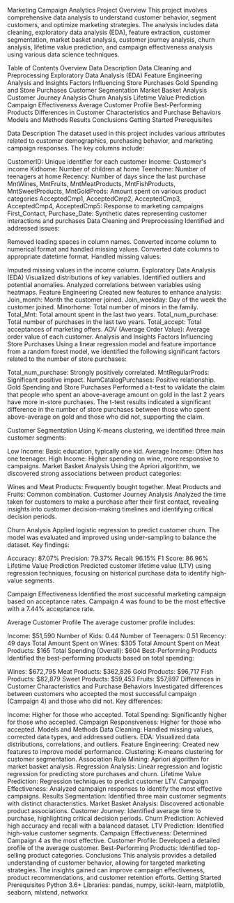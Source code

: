 Marketing Campaign Analytics Project
Overview
This project involves comprehensive data analysis to understand customer behavior, segment customers, and optimize marketing strategies. The analysis includes data cleaning, exploratory data analysis (EDA), feature extraction, customer segmentation, market basket analysis, customer journey analysis, churn analysis, lifetime value prediction, and campaign effectiveness analysis using various data science techniques.

Table of Contents
Overview
Data Description
Data Cleaning and Preprocessing
Exploratory Data Analysis (EDA)
Feature Engineering
Analysis and Insights
Factors Influencing Store Purchases
Gold Spending and Store Purchases
Customer Segmentation
Market Basket Analysis
Customer Journey Analysis
Churn Analysis
Lifetime Value Prediction
Campaign Effectiveness
Average Customer Profile
Best-Performing Products
Differences in Customer Characteristics and Purchase Behaviors
Models and Methods
Results
Conclusions
Getting Started
Prerequisites

Data Description
The dataset used in this project includes various attributes related to customer demographics, purchasing behavior, and marketing campaign responses. The key columns include:

CustomerID: Unique identifier for each customer
Income: Customer's income
Kidhome: Number of children at home
Teenhome: Number of teenagers at home
Recency: Number of days since the last purchase
MntWines, MntFruits, MntMeatProducts, MntFishProducts, MntSweetProducts, MntGoldProds: Amount spent on various product categories
AcceptedCmp1, AcceptedCmp2, AcceptedCmp3, AcceptedCmp4, AcceptedCmp5: Response to marketing campaigns
First_Contact, Purchase_Date: Synthetic dates representing customer interactions and purchases
Data Cleaning and Preprocessing
Identified and addressed issues:

Removed leading spaces in column names.
Converted income column to numerical format and handled missing values.
Converted date columns to appropriate datetime format.
Handled missing values:

Imputed missing values in the income column.
Exploratory Data Analysis (EDA)
Visualized distributions of key variables.
Identified outliers and potential anomalies.
Analyzed correlations between variables using heatmaps.
Feature Engineering
Created new features to enhance analysis:
Join_month: Month the customer joined.
Join_weekday: Day of the week the customer joined.
Minorhome: Total number of minors in the family.
Total_Mnt: Total amount spent in the last two years.
Total_num_purchase: Total number of purchases in the last two years.
Total_accept: Total acceptances of marketing offers.
AOV (Average Order Value): Average order value of each customer.
Analysis and Insights
Factors Influencing Store Purchases
Using a linear regression model and feature importance from a random forest model, we identified the following significant factors related to the number of store purchases:

Total_num_purchase: Strongly positively correlated.
MntRegularProds: Significant positive impact.
NumCatalogPurchases: Positive relationship.
Gold Spending and Store Purchases
Performed a t-test to validate the claim that people who spent an above-average amount on gold in the last 2 years have more in-store purchases. The t-test results indicated a significant difference in the number of store purchases between those who spent above-average on gold and those who did not, supporting the claim.

Customer Segmentation
Using K-means clustering, we identified three main customer segments:

Low Income: Basic education, typically one kid.
Average Income: Often has one teenager.
High Income: Higher spending on wine, more responsive to campaigns.
Market Basket Analysis
Using the Apriori algorithm, we discovered strong associations between product categories:

Wines and Meat Products: Frequently bought together.
Meat Products and Fruits: Common combination.
Customer Journey Analysis
Analyzed the time taken for customers to make a purchase after their first contact, revealing insights into customer decision-making timelines and identifying critical decision periods.

Churn Analysis
Applied logistic regression to predict customer churn. The model was evaluated and improved using under-sampling to balance the dataset. Key findings:

Accuracy: 87.07%
Precision: 79.37%
Recall: 96.15%
F1 Score: 86.96%
Lifetime Value Prediction
Predicted customer lifetime value (LTV) using regression techniques, focusing on historical purchase data to identify high-value segments.

Campaign Effectiveness
Identified the most successful marketing campaign based on acceptance rates. Campaign 4 was found to be the most effective with a 7.44% acceptance rate.

Average Customer Profile
The average customer profile includes:

Income: $51,590
Number of Kids: 0.44
Number of Teenagers: 0.51
Recency: 49 days
Total Amount Spent on Wines: $305
Total Amount Spent on Meat Products: $165
Total Spending (Overall): $604
Best-Performing Products
Identified the best-performing products based on total spending:

Wines: $672,795
Meat Products: $362,826
Gold Products: $96,717
Fish Products: $82,879
Sweet Products: $59,453
Fruits: $57,897
Differences in Customer Characteristics and Purchase Behaviors
Investigated differences between customers who accepted the most successful campaign (Campaign 4) and those who did not. Key differences:

Income: Higher for those who accepted.
Total Spending: Significantly higher for those who accepted.
Campaign Responsiveness: Higher for those who accepted.
Models and Methods
Data Cleaning: Handled missing values, corrected data types, and addressed outliers.
EDA: Visualized data distributions, correlations, and outliers.
Feature Engineering: Created new features to improve model performance.
Clustering: K-means clustering for customer segmentation.
Association Rule Mining: Apriori algorithm for market basket analysis.
Regression Analysis: Linear regression and logistic regression for predicting store purchases and churn.
Lifetime Value Prediction: Regression techniques to predict customer LTV.
Campaign Effectiveness: Analyzed campaign responses to identify the most effective campaigns.
Results
Segmentation: Identified three main customer segments with distinct characteristics.
Market Basket Analysis: Discovered actionable product associations.
Customer Journey: Identified average time to purchase, highlighting critical decision periods.
Churn Prediction: Achieved high accuracy and recall with a balanced dataset.
LTV Prediction: Identified high-value customer segments.
Campaign Effectiveness: Determined Campaign 4 as the most effective.
Customer Profile: Developed a detailed profile of the average customer.
Best-Performing Products: Identified top-selling product categories.
Conclusions
This analysis provides a detailed understanding of customer behavior, allowing for targeted marketing strategies. The insights gained can improve campaign effectiveness, product recommendations, and customer retention efforts.
Getting Started
Prerequisites
Python 3.6+
Libraries: pandas, numpy, scikit-learn, matplotlib, seaborn, mlxtend, networkx
